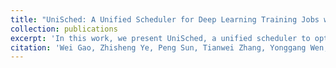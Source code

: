 ```yaml
---
title: "UniSched: A Unified Scheduler for Deep Learning Training Jobs with Different User Demands"
collection: publications 
excerpt: 'In this work, we present UniSched, a unified scheduler to optimize different types of scheduling objectives (e.g., guaranteeing the deadlines of SLO jobs, minimizing the latency of best-effort jobs). Meanwhile, UniSched supports different job stopping criteria (e.g., iteration-based, performance-based).'
citation: 'Wei Gao, Zhisheng Ye, Peng Sun, Tianwei Zhang, Yonggang Wen; Transactions on Computers 2024.'
---
```

